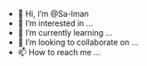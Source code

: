 - 👋 Hi, I’m @Sa-lman
- 👀 I’m interested in ...
- 🌱 I’m currently learning ...
- 💞️ I’m looking to collaborate on ...
- 📫 How to reach me ...

<!---
Sa-lman/Sa-lman is a ✨ special ✨ repository because its `README.md` (this file) appears on your GitHub profile.
You can click the Preview link to take a look at your changes.
--->
